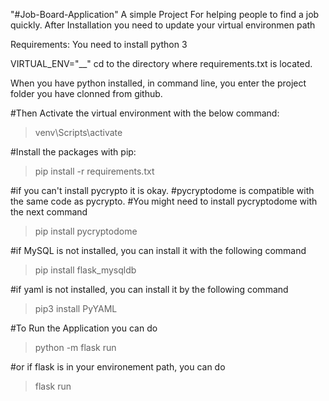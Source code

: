 "#Job-Board-Application" 
A simple Project For helping people to find a job quickly.
After Installation you need to update your virtual environmen path

Requirements:
You need to install python 3

VIRTUAL_ENV="__"
cd to the directory where requirements.txt is located.

When you have python installed,
in command line, you enter the project folder you have clonned from github.

#Then Activate the virtual environment with the below command:
> venv\Scripts\activate


#Install the packages with pip:
> pip install -r requirements.txt

#if you can't install pycrypto it is okay.
#pycryptodome is compatible with the same code as pycrypto.
#You might need to install pycryptodome with the next command
> pip install pycryptodome


#if MySQL is not installed, you can install it with the following command
> pip install flask_mysqldb

#if yaml is not installed, you can install it by the following command
> pip3 install PyYAML


#To Run the Application you can do 
> python -m flask run

#or if flask is in your environement path, you can do
> flask run
